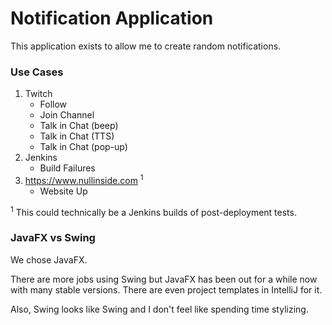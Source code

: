 # Notification Application

This application exists to allow me to create random notifications.

### Use Cases

1. Twitch
    * Follow
    * Join Channel
    * Talk in Chat (beep)
    * Talk in Chat (TTS)
    * Talk in Chat (pop-up)
1. Jenkins
    * Build Failures
1. https://www.nullinside.com <sup>1</sup>
    * Website Up

<sup>1</sup> This could technically be a Jenkins builds of post-deployment tests.

### JavaFX vs Swing

We chose JavaFX.

There are more jobs using Swing but JavaFX has been out for a while now with many stable versions. There are even
project templates in IntelliJ for it.

Also, Swing looks like Swing and I don't feel like spending time stylizing.
